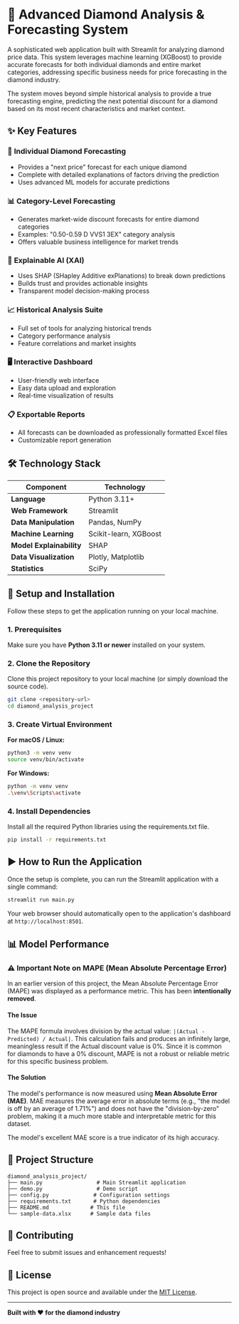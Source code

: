 # 💎 Advanced Diamond Analysis & Forecasting System

A sophisticated web application built with Streamlit for analyzing diamond price data. This system leverages machine learning (XGBoost) to provide accurate forecasts for both individual diamonds and entire market categories, addressing specific business needs for price forecasting in the diamond industry.

The system moves beyond simple historical analysis to provide a true forecasting engine, predicting the next potential discount for a diamond based on its most recent characteristics and market context.

## ✨ Key Features

### 🔮 **Individual Diamond Forecasting**
- Provides a "next price" forecast for each unique diamond
- Complete with detailed explanations of factors driving the prediction
- Uses advanced ML models for accurate predictions

### 📊 **Category-Level Forecasting**
- Generates market-wide discount forecasts for entire diamond categories
- Examples: "0.50-0.59 D VVS1 3EX" category analysis
- Offers valuable business intelligence for market trends

### 🧠 **Explainable AI (XAI)**
- Uses SHAP (SHapley Additive exPlanations) to break down predictions
- Builds trust and provides actionable insights
- Transparent model decision-making process

### 📈 **Historical Analysis Suite**
- Full set of tools for analyzing historical trends
- Category performance analysis
- Feature correlations and market insights

### 🖥️ **Interactive Dashboard**
- User-friendly web interface
- Easy data upload and exploration
- Real-time visualization of results

### 📋 **Exportable Reports**
- All forecasts can be downloaded as professionally formatted Excel files
- Customizable report generation

## 🛠️ Technology Stack

| Component | Technology |
|-----------|------------|
| **Language** | Python 3.11+ |
| **Web Framework** | Streamlit |
| **Data Manipulation** | Pandas, NumPy |
| **Machine Learning** | Scikit-learn, XGBoost |
| **Model Explainability** | SHAP |
| **Data Visualization** | Plotly, Matplotlib |
| **Statistics** | SciPy |

## 🚀 Setup and Installation

Follow these steps to get the application running on your local machine.

### 1. Prerequisites
Make sure you have **Python 3.11 or newer** installed on your system.

### 2. Clone the Repository
Clone this project repository to your local machine (or simply download the source code).

```bash
git clone <repository-url>
cd diamond_analysis_project
```

### 3. Create Virtual Environment

**For macOS / Linux:**
```bash
python3 -m venv venv
source venv/bin/activate
```

**For Windows:**
```bash
python -m venv venv
.\venv\Scripts\activate
```

### 4. Install Dependencies
Install all the required Python libraries using the requirements.txt file.

```bash
pip install -r requirements.txt
```

## ▶️ How to Run the Application

Once the setup is complete, you can run the Streamlit application with a single command:

```bash
streamlit run main.py
```

Your web browser should automatically open to the application's dashboard at `http://localhost:8501`.

## 📊 Model Performance

### ⚠️ Important Note on MAPE (Mean Absolute Percentage Error)

In an earlier version of this project, the Mean Absolute Percentage Error (MAPE) was displayed as a performance metric. This has been **intentionally removed**.

#### The Issue
The MAPE formula involves division by the actual value: `|(Actual - Predicted) / Actual|`. This calculation fails and produces an infinitely large, meaningless result if the Actual discount value is 0%. Since it is common for diamonds to have a 0% discount, MAPE is not a robust or reliable metric for this specific business problem.

#### The Solution
The model's performance is now measured using **Mean Absolute Error (MAE)**. MAE measures the average error in absolute terms (e.g., "the model is off by an average of 1.71%") and does not have the "division-by-zero" problem, making it a much more stable and interpretable metric for this dataset.

The model's excellent MAE score is a true indicator of its high accuracy.

## 📁 Project Structure

```
diamond_analysis_project/
├── main.py                 # Main Streamlit application
├── demo.py                 # Demo script
├── config.py              # Configuration settings
├── requirements.txt       # Python dependencies
├── README.md             # This file
└── sample-data.xlsx      # Sample data files
```

## 🤝 Contributing

Feel free to submit issues and enhancement requests!

## 📄 License

This project is open source and available under the [MIT License](LICENSE).

---

**Built with ❤️ for the diamond industry**